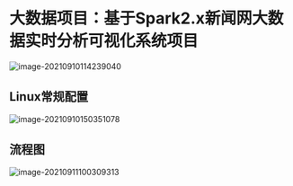 # 大数据项目：基于Spark2.x新闻网大数据实时分析可视化系统项目

![image-20210910114239040](/home/monica/.config/Typora/typora-user-images/image-20210910114239040.png)

## Linux常规配置

![image-20210910150351078](/home/monica/.config/Typora/typora-user-images/image-20210910150351078.png)

## 流程图

![image-20210911100309313](/home/monica/.config/Typora/typora-user-images/image-20210911100309313.png)

